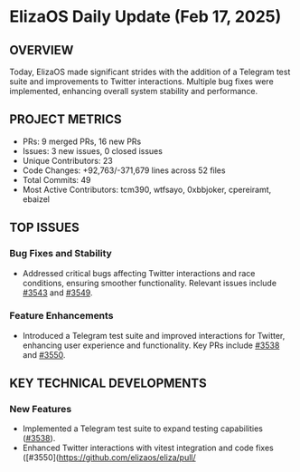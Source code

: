 # ElizaOS Daily Update (Feb 17, 2025)

## OVERVIEW 
Today, ElizaOS made significant strides with the addition of a Telegram test suite and improvements to Twitter interactions. Multiple bug fixes were implemented, enhancing overall system stability and performance.

## PROJECT METRICS
- PRs: 9 merged PRs, 16 new PRs
- Issues: 3 new issues, 0 closed issues
- Unique Contributors: 23
- Code Changes: +92,763/-371,679 lines across 52 files
- Total Commits: 49
- Most Active Contributors: tcm390, wtfsayo, 0xbbjoker, cpereiramt, ebaizel

## TOP ISSUES
### Bug Fixes and Stability
- Addressed critical bugs affecting Twitter interactions and race conditions, ensuring smoother functionality. Relevant issues include [#3543](https://github.com/elizaos/eliza/issues/3543) and [#3549](https://github.com/elizaos/eliza/issues/3549).

### Feature Enhancements
- Introduced a Telegram test suite and improved interactions for Twitter, enhancing user experience and functionality. Key PRs include [#3538](https://github.com/elizaos/eliza/pull/3538) and [#3550](https://github.com/elizaos/eliza/pull/3550).

## KEY TECHNICAL DEVELOPMENTS
### New Features
- Implemented a Telegram test suite to expand testing capabilities ([#3538](https://github.com/elizaos/eliza/pull/3538)).
- Enhanced Twitter interactions with vitest integration and code fixes ([#3550](https://github.com/elizaos/eliza/pull/